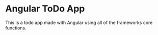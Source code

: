 # Angular ToDo App

This is a todo app made with Angular using all of the frameworks core functions.

